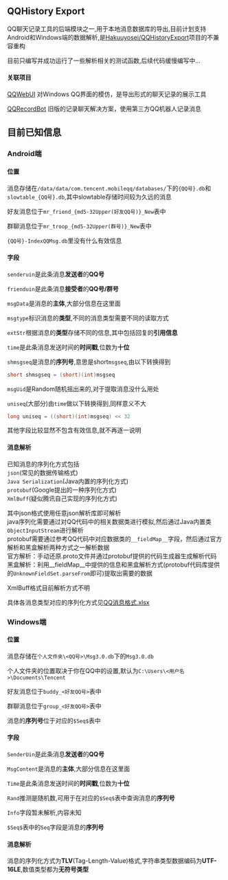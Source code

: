 ## QQHistory Export
QQ聊天记录工具的后端模块之一,用于本地消息数据库的导出,目前计划支持Android和Windows端的数据解析,是[Hakuuyosei/QQHistoryExport](https://github.com/Hakuuyosei/QQHistoryExport)项目的不兼容重构

目前只编写并成功运行了一些解析相关的测试函数,后续代码缓慢编写中...

#### 关联项目
[QQWebUI](https://github.com/ahzvenol/QQWebUI) 对Windows QQ界面的模仿，是导出形式的聊天记录的展示工具

[QQRecordBot](https://github.com/ahzvenol/QQWebUI](https://github.com/ahzvenol/QQRecordBot)) 旧版的记录聊天解决方案，使用第三方QQ机器人记录消息

## 目前已知信息
### Android端
#### 位置
消息存储在`/data/data/com.tencent.mobileqq/databases/`下的`{QQ号}.db`和`slowtable_{QQ号}.db`,其中slowtable存储时间较为久远的消息

好友消息位于`mr_friend_{md5-32Upper(好友QQ号)}_New`表中

群聊消息位于`mr_troop_{md5-32Upper(群号)}_New`表中

`{QQ号}-IndexQQMsg.db`里没有什么有效信息

#### 字段

`senderuin`是此条消息**发送者**的**QQ号**

`frienduin`是此条消息**接受者**的**QQ号/群号**

`msgData`是消息的**主体**,大部分信息在这里面

`msgtype`标识消息的**类型**,不同的消息类型需要不同的读取方式

`extStr`根据消息的**类型**存储不同的信息,其中包括回复的**引用信息**

`time`是此条消息发送时间的**时间戳**,位数为**十位**

`shmsgseq`是消息的**序列号**,意思是short`msgseq`,由以下转换得到
```java 
short shmsgseq = (short)(int)msgseq
```

`msgUid`是Random随机摇出来的,对于提取消息没什么用处

`uniseq`(大部分)由`time`做以下转换得到,同样意义不大
```java 
long uniseq = ((short)(int)msgseq) << 32
```
其他字段比较显然不包含有效信息,就不再逐一说明

#### 消息解析

已知消息的序列化方式包括<br/>
`json`(常见的数据传输格式)<br/>
`Java Serialization`(Java内置的序列化方式)<br/>
`protobuf`(Google提出的一种序列化方式)<br/>
`XmlBuff`(疑似腾讯自己实现的序列化方式)<br/>

其中json格式使用任意json解析库即可解析<br/>
java序列化需要通过对QQ代码中的相关数据类进行模拟,然后通过Java内置类`ObjectInputStream`进行解析<br/>
protobuf需要通过参考QQ代码中对应数据类的`__fieldMap__`字段，然后通过官方解析和黑盒解析两种方式之一解析数据<br/>
官方解析：手动还原.proto文件并通过protobuf提供的代码生成器生成解析代码<br/>
黑盒解析：利用__fieldMap__中提供的信息和黑盒解析方式(protobuf代码库提供的`UnknownFieldSet.parseFrom`即可)提取出需要的数据<br/>

XmlBuff格式目前解析方式不明

具体各消息类型对应的序列化方式见[QQ消息格式.xlsx
](https://github.com/Hakuuyosei/QQHistoryExport/blob/master/docs/QQ%E6%B6%88%E6%81%AF%E6%A0%BC%E5%BC%8F.xlsx)

### Windows端
#### 位置
消息存储在`个人文件夹\<QQ号>\Msg3.0.db`下的`Msg3.0.db`

个人文件夹的位置取决于你在QQ中的设置,默认为`C:\Users\<用户名>\Documents\Tencent`

好友消息位于`buddy_<好友QQ号>`表中

群聊消息位于`group_<好友QQ号>`表中

消息的**序列号**位于对应的`$Seq$`表中

#### 字段

`SenderUin`是此条消息**发送者**的**QQ号**

`MsgContent`是消息的**主体**,大部分信息在这里面

`Time`是此条消息发送时间的**时间戳**,位数为**十位**

`Rand`推测是随机数,可用于在对应的`$Seq$`表中查询消息的**序列号**

`Info`字段暂未解析,内容未知

`$Seq$`表中的`Seq`字段是消息的**序列号**

#### 消息解析

消息的序列化方式为**TLV**(Tag-Length-Value)格式,字符串类型数据编码为**UTF-16LE**,数值类型都为**无符号类型**
